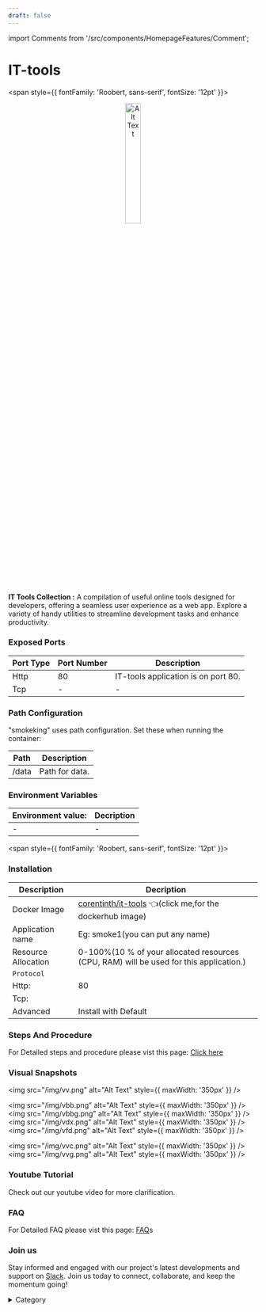 ```yaml
---
draft: false
---
```

import Comments from '/src/components/HomepageFeatures/Comment';





# IT-tools
<span style={{ fontFamily: 'Roobert, sans-serif', fontSize: '12pt' }}>

<p align="center">
  <img src="/img/q13.jpeg" alt="Alt Text" width="25%"/>
</p> 

**IT Tools Collection :**
A compilation of useful online tools designed for developers, offering a seamless user experience as a web app. Explore a variety of handy utilities to streamline development tasks and enhance productivity.




### Exposed Ports

| Port Type | Port Number | Description                              |
| --------- | ----------- | ---------------------------------------- |
| Http      | 80          | IT-tools application is on port 80.      |
| Tcp       | -           | -             |

### Path Configuration

"smokeking" uses path configuration. Set these when running the container:

| Path                          | Description                              |
| ----------------------------- | ---------------------------------------- |
| /data     |   Path for  data.   |



### Environment Variables


|   **Environment value:**          | Decription                                                                                                               | 
| --------------------- | ------                                                                                                                   | 
|-       |  -                              |
</span>


<span style={{ fontFamily: 'Roobert, sans-serif', fontSize: '12pt' }}>

### Installation

|  Description          | Decription                                                                                                               | 
| --------------------- | ------                                                                                                                   | 
| Docker Image          | [corentinth/it-tools](https://hub.docker.com/r/corentinth/it-tools)  👈(click me,for the dockerhub image)                              |
| Application name      |  Eg: smoke1(you can put any name)                                                                                        | 
| Resource Allocation   |  0-100%(10 % of your allocated resources (CPU, RAM) will be used for this application.)                                  | 
| `Protocol`            |                                                                                                                          | 
|  Http:                | 80                                                                                                                      |
|  Tcp:                 |                                                                                                                          | 
|    Advanced           |    Install with Default                                                                                                  |




### Steps And Procedure


For Detailed steps and procedure please vist this page: [Click here](https://techscaleinfinite.github.io/introduction/cloud-float/Steps%20and%20procedure)



### Visual Snapshots


<img src="/img/vv.png" alt="Alt Text" style={{ maxWidth: '350px' }} />

<img src="/img/vbb.png" alt="Alt Text" style={{ maxWidth: '350px' }} /> <img src="/img/vbbg.png" alt="Alt Text" style={{ maxWidth: '350px' }} /> <img src="/img/vdx.png" alt="Alt Text" style={{ maxWidth: '350px' }} /> <img src="/img/vfd.png" alt="Alt Text" style={{ maxWidth: '350px' }} />

<img src="/img/vvc.png" alt="Alt Text" style={{ maxWidth: '350px' }} /> <img src="/img/vvg.png" alt="Alt Text" style={{ maxWidth: '350px' }} />





### Youtube Tutorial&#x20;

Check out our youtube video for more clarification.



### FAQ

For Detailed FAQ please vist this page: [FAQ](https://techscaleinfinite.github.io/FAQ)s

### Join us

Stay informed and engaged with our project's latest developments and support on [Slack](https://app.slack.com/client/T04QS32JX6E/C04QKEWE146). Join us today to connect, collaborate, and keep the momentum going!&#x20;

<details>

<summary>Category</summary>

Kubernetes, cloud computing, DevOps, cloud services, hosting platform, container orchestration, cloud infrastructure, cloud deployment, cloud management, cloud technology, cloud solutions, zen photo

</details>

</span>

<Comments />
